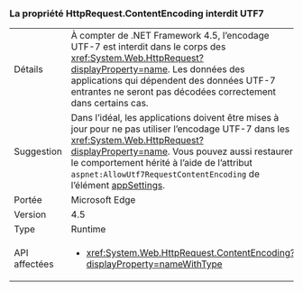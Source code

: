 ### <a name="httprequestcontentencoding-property-prohibits-utf7"></a>La propriété HttpRequest.ContentEncoding interdit UTF7

|   |   |
|---|---|
|Détails|À compter de .NET Framework 4.5, l’encodage UTF-7 est interdit dans le corps des <xref:System.Web.HttpRequest?displayProperty=name>. Les données des applications qui dépendent des données UTF-7 entrantes ne seront pas décodées correctement dans certains cas.|
|Suggestion|Dans l’idéal, les applications doivent être mises à jour pour ne pas utiliser l’encodage UTF-7 dans les <xref:System.Web.HttpRequest?displayProperty=name>. Vous pouvez aussi restaurer le comportement hérité à l’aide de l’attribut <code>aspnet:AllowUtf7RequestContentEncoding</code> de l’élément [appSettings](https://msdn.microsoft.com/library/hh975440(v=vs.110).aspx).|
|Portée|Microsoft Edge|
|Version|4.5|
|Type|Runtime|
|API affectées|<ul><li><xref:System.Web.HttpRequest.ContentEncoding?displayProperty=nameWithType></li></ul>|

